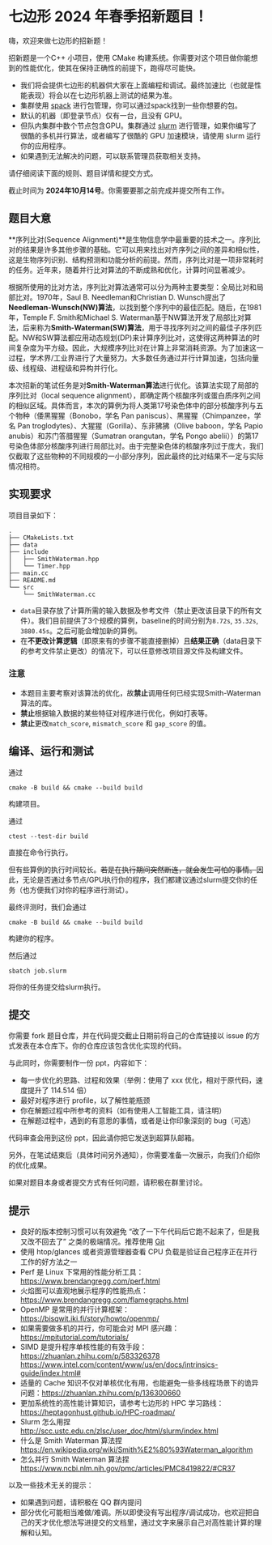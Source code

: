 # 七边形 2024 年春季招新题目！

嗨，欢迎来做七边形的招新题！

招新题是一个C++ 小项目，使用 CMake 构建系统。你需要对这个项目做你能想到的性能优化，使其在保持正确性的前提下，跑得尽可能快。

* 我们将会提供七边形的机器供大家在上面编程和调试。最终加速比（也就是性能表现）将会以在七边形机器上测试的结果为准。
* 集群使用 [spack](https://spack.io/) 进行包管理，你可以通过spack找到一些你想要的包。
* 默认的机器（即登录节点）仅有一台，且没有 GPU。
* 但队内集群中数个节点包含GPU。集群通过 [slurm](https://slurm.schedmd.com/documentation.html) 进行管理，如果你编写了很酷的多机并行算法，或者编写了很酷的 GPU 加速模块，请使用 slurm 运行你的应用程序。
* 如果遇到无法解决的问题，可以联系管理员获取相关支持。

请仔细阅读下面的规则、题目详情和提交方式。

截止时间为 **2024年10月14号**。你需要要那之前完成并提交所有工作。


## 题目大意
**序列比对(Sequence Alignment)**是生物信息学中最重要的技术之一。序列比对的结果是许多其他步骤的基础。它可以用来找出对齐序列之间的差异和相似性，这是生物序列识别、结构预测和功能分析的前提。然而，序列比对是一项非常耗时的任务。近年来，随着并行比对算法的不断成熟和优化，计算时间显著减少。

根据所使用的比对方法，序列比对算法通常可以分为两种主要类型：全局比对和局部比对。1970年，Saul B. Needleman和Christian D. Wunsch提出了**Needleman-Wunsch(NW)算法**，以找到整个序列中的最佳匹配。随后，在1981年，Temple F. Smith和Michael S. Waterman基于NW算法开发了局部比对算法，后来称为**Smith-Waterman(SW)算法**，用于寻找序列对之间的最佳子序列匹配。NW和SW算法都应用动态规划(DP)来计算序列比对，这使得这两种算法的时间复杂度为平方级。因此，大规模序列比对在计算上非常消耗资源。为了加速这一过程，学术界/工业界进行了大量努力。大多数任务通过并行计算加速，包括向量级、线程级、进程级和异构并行化。

本次招新的笔试任务是对**Smith-Waterman算法**进行优化。该算法实现了局部的序列比对（local sequence alignment），即确定两个核酸序列或蛋白质序列之间的相似区域。具体而言，本次的算例为将人类第17号染色体中的部分核酸序列与五个物种（倭黑猩猩（Bonobo，学名 Pan paniscus）、黑猩猩（Chimpanzee，学名 Pan troglodytes）、大猩猩（Gorilla）、东非狒狒（Olive baboon，学名 Papio anubis）和苏门答腊猩猩（Sumatran orangutan，学名 Pongo abelii））的第17号染色体部分核酸序列进行局部比对。由于完整染色体的核酸序列过于庞大，我们仅截取了这些物种的不同规模的一小部分序列，因此最终的比对结果不一定与实际情况相符。

## 实现要求

项目目录如下：

```
.
├── CMakeLists.txt
├── data
├── include
│   ├── SmithWaterman.hpp
│   └── Timer.hpp
├── main.cc
├── README.md
└── src
    └── SmithWaterman.cc
```

* `data`目录存放了计算所需的输入数据及参考文件（禁止更改该目录下的所有文件）。我们目前提供了3个规模的算例，baseline的时间分别为`8.72s`, `35.32s`, `3880.45s`。之后可能会增加新的算例。
* 在**不更改计算逻辑**（即原来有的步骤不能直接删掉）且**结果正确**（data目录下的参考文件禁止更改）的情况下，可以任意修改项目源文件及构建文件。


### 注意
* 本题目主要考察对该算法的优化，故**禁止**调用任何已经实现Smith-Waterman算法的库。
* **禁止**根据输入数据的某些特征对程序进行优化，例如打表等。
* **禁止**更改`match_score`, `mismatch_score` 和 `gap_score` 的值。




## 编译、运行和测试

通过
```
cmake -B build && cmake --build build
```
构建项目。

通过
```
ctest --test-dir build
```
直接在命令行执行。

但有些算例的执行时间较长。~~若是在执行期间突然断连，就会发生可怕的事情。~~因此，无论是否通过多节点/GPU执行你的程序，我们都建议通过slurm提交你的任务（也方便我们对你的程序进行测试）。


最终评测时，我们会通过
```
cmake -B build && cmake --build build
```
构建你的程序。

然后通过
```
sbatch job.slurm
```
将你的任务提交给slurm执行。



## 提交

你需要 fork 题目仓库，并在代码提交截止日期前将自己的仓库链接以 issue 的方式发表在本仓库下。你的仓库应该包含优化实现的代码。

与此同时，你需要制作一份 ppt，内容如下：

* 每一步优化的思路、过程和效果（举例：使用了 xxx 优化，相对于原代码，速度提升了 114.514 倍）
* 最好对程序进行 profile，以了解性能瓶颈
* 你在解题过程中所参考的资料（如有使用人工智能工具，请注明）
* 在解题过程中，遇到的有意思的事情，或者是让你印象深刻的 bug（可选）

代码审查会用到这份 ppt，因此请你把它发送到超算队邮箱。

另外，在笔试结束后（具体时间另外通知），你需要准备一次展示，向我们介绍你的优化成果。

如果对题目本身或者提交方式有任何问题，请积极在群里讨论。

## 提示

* 良好的版本控制习惯可以有效避免 “改了一下午代码后它跑不起来了，但是我又改不回去了” 之类的极端情况。推荐使用 [Git](https://git-scm.com/)
* 使用 htop/glances 或者资源管理器查看 CPU 负载是验证自己程序正在并行工作的好方法之一
* Perf 是 Linux 下常用的性能分析工具：<https://www.brendangregg.com/perf.html>
* 火焰图可以直观地展示程序的性能热点：<https://www.brendangregg.com/flamegraphs.html>
* OpenMP 是常用的并行计算框架：<https://bisqwit.iki.fi/story/howto/openmp/>
* 如果需要做多机的并行，你可能会对 MPI 感兴趣：<https://mpitutorial.com/tutorials/>
* SIMD 是提升程序单核性能的有效手段：<https://zhuanlan.zhihu.com/p/583326378> <https://www.intel.com/content/www/us/en/docs/intrinsics-guide/index.html#>
* 适量的 Cache 知识不仅对单核优化有用，也能避免一些多线程场景下的诡异问题：<https://zhuanlan.zhihu.com/p/136300660>
* 更加系统性的高性能计算知识，请参考七边形的 HPC 学习路线：<https://heptagonhust.github.io/HPC-roadmap/>
* Slurm 怎么用捏 <http://scc.ustc.edu.cn/zlsc/user_doc/html/slurm/index.html>
* 什么是 Smith Waterman 算法捏 <https://en.wikipedia.org/wiki/Smith%E2%80%93Waterman_algorithm>
* 怎么并行 Smith Waterman 算法捏 <https://www.ncbi.nlm.nih.gov/pmc/articles/PMC8419822/#CR37>


以及一些技术无关的提示：

* 如果遇到问题，请积极在 QQ 群内提问
* 部分优化可能相当难做/难调。所以即使没有写出程序/调试成功，也欢迎把自己的天才优化想法写进提交的文档里，通过文字来展示自己对高性能计算的理解和认知。
